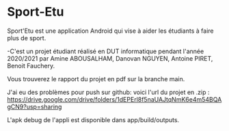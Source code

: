 # Sport-Etu
Sport'Etu est une application Android qui vise à aider les étudiants à faire plus de sport.

-C'est un projet étudiant réalisé en DUT informatique pendant l'année 2020/2021 par Amine ABOUSALHAM, Danovan NGUYEN, Antoine PIRET, Benoit Fauchery.



Vous trouverez le rapport du projet en pdf sur la branche main.

J'ai eu des problèmes pour push sur github: voici l'url du projet en .zip :
https://drive.google.com/drive/folders/1dEPErl8f5naUAJtqNmK6e4m54BQAgCN9?usp=sharing

L'apk debug de l'appli est disponible dans app/build/outputs.


